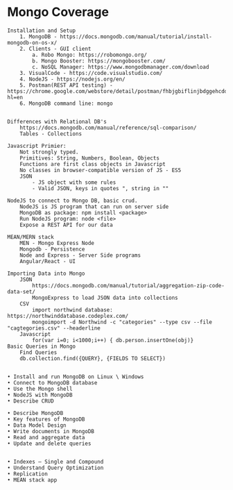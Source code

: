 # Mongo Coverage

    Installation and Setup
        1. MongoDB - https://docs.mongodb.com/manual/tutorial/install-mongodb-on-os-x/
        2. Clients - GUI client
            a. Robo Mongo: https://robomongo.org/
            b. Mongo Booster: https://mongobooster.com/
            c. NoSQL Manager: https://www.mongodbmanager.com/download
        3. VisualCode - https://code.visualstudio.com/
        4. NodeJS - https://nodejs.org/en/
        5. Postman(REST API testing) - https://chrome.google.com/webstore/detail/postman/fhbjgbiflinjbdggehcddcbncdddomop?hl=en
        6. MongoDB command line: mongo


    Differences with Relational DB's
        https://docs.mongodb.com/manual/reference/sql-comparison/
        Tables - Collections

    Javascript Primier:
        Not strongly typed.
        Primitives: String, Numbers, Boolean, Objects
        Functions are first class objects in Javascript
        No classes in browser-compatible version of JS - ES5
        JSON
            - JS object with some rules
            - Valid JSON, keys in quotes ", string in ""

    NodeJS to connect to Mongo DB, basic crud.
        NodeJS is JS program that can run on server side
        MongoDB as package: npm install <package>
        Run NodeJS program: node <file>
        Expose a REST API for our data

    MEAN/MERN stack
        MEN - Mongo Express Node
        Mongodb - Persistence
        Node and Express - Server Side programs
        Angular/React - UI

    Importing Data into Mongo
        JSON
            https://docs.mongodb.com/manual/tutorial/aggregation-zip-code-data-set/ 
            MongoExpress to load JSON data into collections
        CSV
            import northwind database:  https://northwinddatabase.codeplex.com/
            mongoimport -d Northwind -c "categories" --type csv --file "cagtegories.csv" --headerline
        Javascript
            for(var i=0; i<1000;i++) { db.person.insertOne(obj)}
    Basic Queries in Mongo
        Find Queries
        db.collection.find({QUERY}, {FIELDS TO SELECT})


    • Install and run MongoDB on Linux \ Windows
    • Connect to MongoDB database 
    • Use the Mongo shell
    • NodeJS with MongoDB
    • Describe CRUD

    • Describe MongoDB  
    • Key features of MongoDB
    • Data Model Design 
    • Write documents in MongoDB
    • Read and aggregate data
    • Update and delete queries

    
    • Indexes – Single and Compound 
    • Understand Query Optimization 
    • Replication 
    • MEAN stack app 


